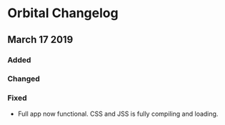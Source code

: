 # Orbital Changelog

## March 17 2019
### Added
### Changed
### Fixed
- Full app now functional. CSS and JSS is fully compiling and loading.